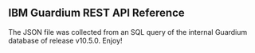 IBM Guardium REST API Reference
---
The JSON file was collected from an SQL query of the internal Guardium database of release v10.5.0.
Enjoy!
